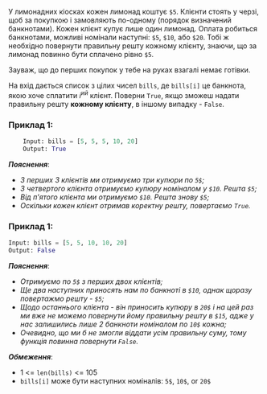 У лимонадних кіосках кожен лимонад коштує `$5`. Клієнти стоять у черзі, щоб за покупкою і замовляють по-одному (порядок визначений банкнотами). Кожен клієнт купує лише один лимонад. Оплата робиться банкнотами, можливі номінали наступні: `$5`, `$10`, або `$20`. Тобі ж необхідно повернути правильну решту кожному клієнту, знаючи, що за лимонад повинно бути сплачено рівно `$5`.

Зауваж, що до перших покупок у тебе на руках взагалі немає готівки.

На вхід дається список з цілих чисел `bills`, де `bills[i]` це банкнота, якою хоче сплатити $i^{ий}$ клієнт. Поверни `True`, якщо зможеш надати правильну решту **кожному клієнту**, в іншому випадку - `False`.

### Приклад 1:
```python
    Input: bills = [5, 5, 5, 10, 20]
    Output: True
```
**_Пояснення_**:
<em>
- З перших 3 клієнтів ми отримуємо три купюри по `5$`;
- З четвертого клієнта отримуємо купюру номіналом у `$10`. Решта `$5`;
- Від п'ятого клієнта ми отримуємо `$10`. Решта знову `$5`;
- Оскільки кожен клієнт отримав коректну решту, повертаємо `True`.
</em>

### Приклад 1:
```python
Input: bills = [5, 5, 10, 10, 20]
Output: False
```
**_Пояснення_**:
<em>
- Отримуємо по `5$` з перших двох клієнтів;
- Ще два наступних приносять нам по банкноті в `$10`, однак щоразу повертажмо решту - `$5`;
- Щодо останнього клієнта - він приносить купюру в `20$` і на цей раз ми вже не можемо повернути йому правильну решту в `$15`, адже у нас залишились лише 2 банкноти номіналом по `10$` кожна;
- Очевидно, що ми б не змогли віддати усім правильну суму, тому функція повинна повернути `False`.
</em>

**_Обмеження_**:
- 1 <= `len(bills)` <= 105
- `bills[i]` може бути наступних номіналів: `5$`, `10$`, or `20$`